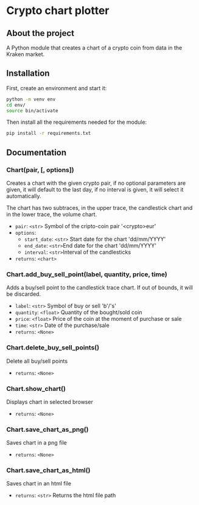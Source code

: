 # Crypto chart plotter

## About the project

A Python module that creates a chart of a crypto coin from data in the Kraken market.

## Installation

First, create an environment and start it:

```bash
python -m venv env
cd env/
source bin/activate
```

Then install all the requirements needed for the module:

```bash
pip install -r requirements.txt
```

## Documentation

### Chart(pair, [, options])

Creates a chart with the given crypto pair, if no optional parameters are given, it will default to the last day, if no interval is given, it will select it automatically.

The chart has two subtraces, in the upper trace, the candlestick chart and in the
lower trace, the volume chart.

- `pair`: `<str>` Symbol of the cripto-coin pair '\<crypto>eur'
- `options`:
  - `start_date`: `<str>` Start date for the chart 'dd/mm/YYYY'
  - `end_date`: `<str>`End date for the chart 'dd/mm/YYYY'
  - `interval`: `<str>`Interval of the candlesticks
- `returns`: `<chart>`

### Chart.add_buy_sell_point(label, quantity, price, time)

Adds a buy/sell point to the candlestick trace chart. If out of bounds,
it will be discarded.

- `label`: `<str>` Symbol of buy or sell 'b'/'s'
- `quantity`: `<float>` Quantity of the bought/sold coin
- `price`: `<float>` Price of the coin at the moment of purchase or sale
- `time`: `<str>` Date of the purchase/sale
- `returns`: `<None>`

### Chart.delete_buy_sell_points()

Delete all buy/sell points

- `returns`: `<None>`

### Chart.show_chart()

Displays chart in selected browser

- `returns`: `<None>`

### Chart.save_chart_as_png()

Saves chart in a png file

- `returns`: `<None>`

### Chart.save_chart_as_html()

Saves chart in an html file

- `returns`: `<str>` Returns the html file path
